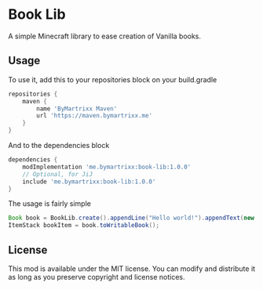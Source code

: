 # Book Lib

A simple Minecraft library to ease creation of Vanilla books.

## Usage
To use it, add this to your repositories block on your build.gradle
```gradle
repositories {
    maven {
        name 'ByMartrixx Maven'
        url 'https://maven.bymartrixx.me'
    }
}
```
And to the dependencies block
```gradle
dependencies {
    modImplementation 'me.bymartrixx:book-lib:1.0.0'
    // Optional, for JiJ
    include 'me.bymartrixx:book-lib:1.0.0'
}
```


The usage is fairly simple
```java
Book book = BookLib.create().appendLine("Hello world!").appendText(new TranslatableText("translation.key"));
ItemStack bookItem = book.toWritableBook();
```


## License

This mod is available under the MIT license. You can modify and distribute it as long as you preserve copyright and license notices.

